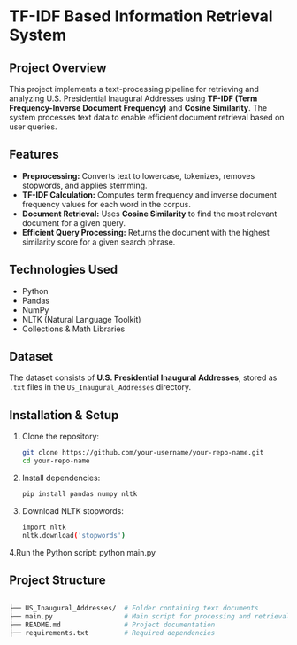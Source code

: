 # **TF-IDF Based Information Retrieval System**

## **Project Overview**
This project implements a text-processing pipeline for retrieving and analyzing U.S. Presidential Inaugural Addresses using **TF-IDF (Term Frequency-Inverse Document Frequency)** and **Cosine Similarity**. The system processes text data to enable efficient document retrieval based on user queries.

## **Features**
- **Preprocessing:** Converts text to lowercase, tokenizes, removes stopwords, and applies stemming.
- **TF-IDF Calculation:** Computes term frequency and inverse document frequency values for each word in the corpus.
- **Document Retrieval:** Uses **Cosine Similarity** to find the most relevant document for a given query.
- **Efficient Query Processing:** Returns the document with the highest similarity score for a given search phrase.

## **Technologies Used**
- Python
- Pandas
- NumPy
- NLTK (Natural Language Toolkit)
- Collections & Math Libraries

## **Dataset**
The dataset consists of **U.S. Presidential Inaugural Addresses**, stored as `.txt` files in the `US_Inaugural_Addresses` directory.

## **Installation & Setup**
1. Clone the repository:
   ```bash
   git clone https://github.com/your-username/your-repo-name.git
   cd your-repo-name

2. Install dependencies:
   ```bash
   pip install pandas numpy nltk

3. Download NLTK stopwords:
   ```bash
   import nltk
   nltk.download('stopwords')

4.Run the Python script:
  python main.py

## Project Structure
```bash

├── US_Inaugural_Addresses/  # Folder containing text documents
├── main.py                  # Main script for processing and retrieval
├── README.md                # Project documentation
├── requirements.txt         # Required dependencies

